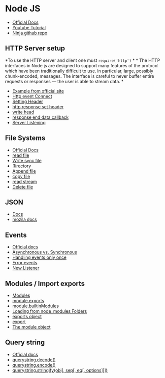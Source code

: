 # Node JS

 - [Official Docs](https://nodejs.org/en/docs/)
 - [Youtube Tutorial](https://www.youtube.com/watch?v=w-7RQ46RgxU&list=PL4cUxeGkcC9gcy9lrvMJ75z9maRw4byYp)
 - [Ninja github repo](https://github.com/iamshaunjp/node-js-playlist)

## HTTP Server setup 

*To use the HTTP server and client one must ```require('http')``` *
*
The HTTP interfaces in Node.js are designed to support many features of the protocol which have been traditionally difficult to use. In particular, large, possibly chunk-encoded, messages. The interface is careful to never buffer entire requests or responses — the user is able to stream data. *



 - [Example from official site](https://nodejs.org/en/about/)
 - [Http event Connect](https://nodejs.org/dist/latest-v12.x/docs/api/http.html#http_class_http_clientrequest)
 - [Setting Header](https://nodejs.org/dist/latest-v12.x/docs/api/http.html#http_request_setheader_name_value)
 - [http response set header](https://nodejs.org/dist/latest-v12.x/docs/api/http.html#http_response_setheader_name_value)
 - [write head](https://nodejs.org/dist/latest-v12.x/docs/api/http.html#http_response_setheader_name_value)
 - [response end data callback](https://nodejs.org/dist/latest-v12.x/docs/api/http.html#http_response_end_data_encoding_callback)
 - [Server Listening](https://nodejs.org/dist/latest-v12.x/docs/api/net.html#net_server_listen)

## File Systems

 - [Official Docs](https://nodejs.org/dist/latest-v12.x/docs/api/fs.html)
 - [read file](https://nodejs.org/dist/latest-v12.x/docs/api/fs.html#fs_fs_read_fd_buffer_offset_length_position_callback)
 - [Write sync file](https://nodejs.org/dist/latest-v12.x/docs/api/fs.html#fs_fs_writefile_file_data_options_callback)
 - [Rirectory](https://nodejs.org/dist/latest-v12.x/docs/api/fs.html#fs_fs_mkdir_path_options_callback)
 - [Append file](https://nodejs.org/dist/latest-v12.x/docs/api/fs.html#fs_fs_appendfile_path_data_options_callback)
 - [copy file](https://nodejs.org/dist/latest-v12.x/docs/api/fs.html#fs_fs_copyfile_src_dest_flags_callback)
 - [read stream](https://nodejs.org/dist/latest-v12.x/docs/api/fs.html#fs_fs_createreadstream_path_options)
 - [Delete file](https://nodejs.org/dist/latest-v12.x/docs/api/fs.html#fs_fs_unlink_path_callback)

## JSON

 - [Docs](https://www.json.org/)
 - [mozila docs](https://developer.mozilla.org/en-US/docs/Web/JavaScript/Reference/Global_Objects/JSON)

## Events

 - [Official docs](https://nodejs.org/dist/latest-v12.x/docs/api/events.html)
 - [Asynchronous vs. Synchronous](https://nodejs.org/dist/latest-v12.x/docs/api/events.html#events_asynchronous_vs_synchronous)
 - [Handling events only once](https://nodejs.org/dist/latest-v12.x/docs/api/events.html#events_handling_events_only_once)
 - [Error events](https://nodejs.org/dist/latest-v12.x/docs/api/events.html#events_error_events)
 - [New Listener](https://nodejs.org/dist/latest-v12.x/docs/api/events.html#events_event_newlistener)

## Modules / Import exports

 - [Modules](https://nodejs.org/dist/latest-v12.x/docs/api/modules.html)
 - [module.exports](https://nodejs.org/dist/latest-v12.x/docs/api/modules.html#modules_module_exports)
 - [module.builtinModules](https://nodejs.org/dist/latest-v12.x/docs/api/modules.html#modules_module_builtinmodules)
 - [Loading from node_modules Folders](https://nodejs.org/dist/latest-v12.x/docs/api/modules.html#modules_loading_from_node_modules_folders)
 - [exports object](https://developer.mozilla.org/en-US/docs/Web/JavaScript/Reference/Global_Objects/Object)
 - [export](https://nodejs.org/dist/latest-v12.x/docs/api/modules.html#modules_exports)
 - [The module object](https://nodejs.org/dist/latest-v12.x/docs/api/modules.html#modules_the_module_object)


## Query string

 - [Official docs](https://nodejs.org/dist/latest-v12.x/docs/api/querystring.html)
 - [querystring.decode()](https://nodejs.org/dist/latest-v12.x/docs/api/querystring.html#querystring_querystring_decode)
 - [querystring.encode()](https://nodejs.org/dist/latest-v12.x/docs/api/querystring.html#querystring_querystring_encode)
 - [querystring.stringify(obj[, sep[, eq[, options]]])](https://nodejs.org/dist/latest-v12.x/docs/api/querystring.html#querystring_querystring_stringify_obj_sep_eq_options)
 
